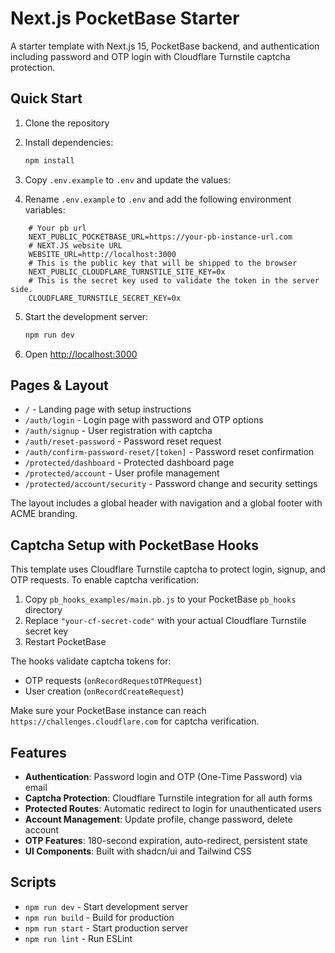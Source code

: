 
# Next.js PocketBase Starter

A starter template with Next.js 15, PocketBase backend, and authentication including password and OTP login with Cloudflare Turnstile captcha protection.

## Quick Start

1. Clone the repository
2. Install dependencies:
   ```bash
   npm install
   ```
3. Copy `.env.example` to `.env` and update the values:

4. Rename `.env.example` to `.env` and add the following environment variables:

```
    # Your pb url
    NEXT_PUBLIC_POCKETBASE_URL=https://your-pb-instance-url.com
    # NEXT.JS website URL
    WEBSITE_URL=http://localhost:3000
    # This is the public key that will be shipped to the browser
    NEXT_PUBLIC_CLOUDFLARE_TURNSTILE_SITE_KEY=0x
    # This is the secret key used to validate the token in the server side.
    CLOUDFLARE_TURNSTILE_SECRET_KEY=0x
```

5. Start the development server:
   ```bash
   npm run dev
   ```
6. Open [http://localhost:3000](http://localhost:3000)

## Pages & Layout

- `/` - Landing page with setup instructions
- `/auth/login` - Login page with password and OTP options
- `/auth/signup` - User registration with captcha
- `/auth/reset-password` - Password reset request
- `/auth/confirm-password-reset/[token]` - Password reset confirmation
- `/protected/dashboard` - Protected dashboard page
- `/protected/account` - User profile management
- `/protected/account/security` - Password change and security settings

The layout includes a global header with navigation and a global footer with ACME branding.

## Captcha Setup with PocketBase Hooks

This template uses Cloudflare Turnstile captcha to protect login, signup, and OTP requests. To enable captcha verification:

1. Copy `pb_hooks_examples/main.pb.js` to your PocketBase `pb_hooks` directory
2. Replace `"your-cf-secret-code"` with your actual Cloudflare Turnstile secret key
3. Restart PocketBase

The hooks validate captcha tokens for:
- OTP requests (`onRecordRequestOTPRequest`)
- User creation (`onRecordCreateRequest`)

Make sure your PocketBase instance can reach `https://challenges.cloudflare.com` for captcha verification.

## Features

- **Authentication**: Password login and OTP (One-Time Password) via email
- **Captcha Protection**: Cloudflare Turnstile integration for all auth forms
- **Protected Routes**: Automatic redirect to login for unauthenticated users
- **Account Management**: Update profile, change password, delete account
- **OTP Features**: 180-second expiration, auto-redirect, persistent state
- **UI Components**: Built with shadcn/ui and Tailwind CSS

## Scripts

- `npm run dev` - Start development server
- `npm run build` - Build for production
- `npm run start` - Start production server
- `npm run lint` - Run ESLint
